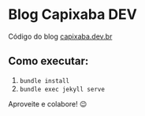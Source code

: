 # Blog Capixaba DEV

Código do blog [capixaba.dev.br](https://capixaba.dev.br)

## Como executar:

1. `bundle install`
2. `bundle exec jekyll serve`

Aproveite e colabore! :wink:
